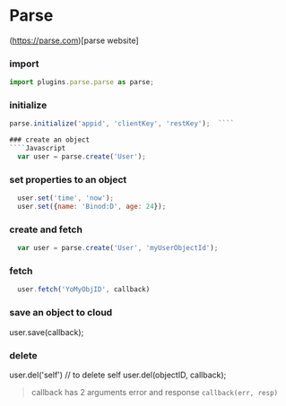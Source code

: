 # Parse

(https://parse.com)[parse website]

### import
  ````Javascript
  import plugins.parse.parse as parse;
  ````

### initialize
  ````Javascript
  parse.initialize('appid', 'clientKey', 'restKey');  ````

### create an object
  ````Javascript
    var user = parse.create('User');
  ````

### set properties to an object
````Javascript
  user.set('time', 'now');
  user.set({name: 'Binod:D', age: 24});
````

### create and fetch
````Javascript
  var user = parse.create('User', 'myUserObjectId');
````
### fetch
````Javascript
  user.fetch('YoMyObjID', callback)
````

### save  an object to cloud
user.save(callback);

### delete
user.del('self') // to delete self
user.del(objectID, callback);

> callback has 2 arguments error and response `callback(err, resp)`

